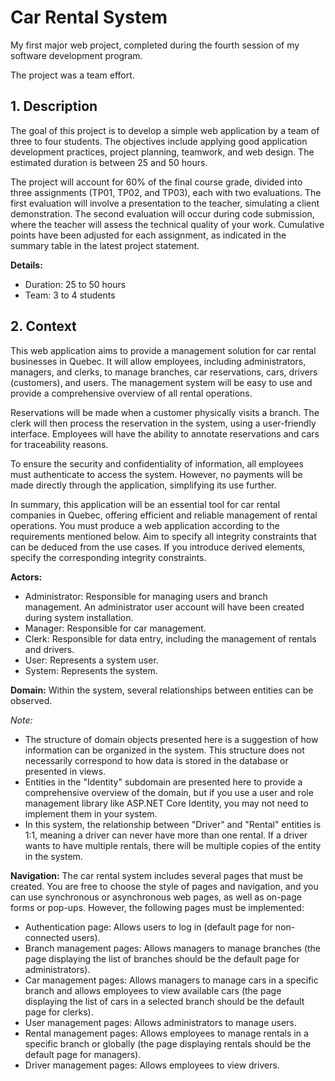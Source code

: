 # Car Rental System

My first major web project, completed during the fourth session of my software development program.

The project was a team effort.

## 1. Description

The goal of this project is to develop a simple web application by a team of three to four students. The objectives include applying good application development practices, project planning, teamwork, and web design. The estimated duration is between 25 and 50 hours.

The project will account for 60% of the final course grade, divided into three assignments (TP01, TP02, and TP03), each with two evaluations. The first evaluation will involve a presentation to the teacher, simulating a client demonstration. The second evaluation will occur during code submission, where the teacher will assess the technical quality of your work. Cumulative points have been adjusted for each assignment, as indicated in the summary table in the latest project statement.

**Details:**
- Duration: 25 to 50 hours
- Team: 3 to 4 students

## 2. Context

This web application aims to provide a management solution for car rental businesses in Quebec. It will allow employees, including administrators, managers, and clerks, to manage branches, car reservations, cars, drivers (customers), and users. The management system will be easy to use and provide a comprehensive overview of all rental operations.

Reservations will be made when a customer physically visits a branch. The clerk will then process the reservation in the system, using a user-friendly interface. Employees will have the ability to annotate reservations and cars for traceability reasons.

To ensure the security and confidentiality of information, all employees must authenticate to access the system. However, no payments will be made directly through the application, simplifying its use further.

In summary, this application will be an essential tool for car rental companies in Quebec, offering efficient and reliable management of rental operations. You must produce a web application according to the requirements mentioned below. Aim to specify all integrity constraints that can be deduced from the use cases. If you introduce derived elements, specify the corresponding integrity constraints.

**Actors:**
- Administrator: Responsible for managing users and branch management. An administrator user account will have been created during system installation.
- Manager: Responsible for car management.
- Clerk: Responsible for data entry, including the management of rentals and drivers.
- User: Represents a system user.
- System: Represents the system.

**Domain:**
Within the system, several relationships between entities can be observed.

*Note:*
- The structure of domain objects presented here is a suggestion of how information can be organized in the system. This structure does not necessarily correspond to how data is stored in the database or presented in views.
- Entities in the "Identity" subdomain are presented here to provide a comprehensive overview of the domain, but if you use a user and role management library like ASP.NET Core Identity, you may not need to implement them in your system.
- In this system, the relationship between "Driver" and "Rental" entities is 1:1, meaning a driver can never have more than one rental. If a driver wants to have multiple rentals, there will be multiple copies of the entity in the system.

**Navigation:**
The car rental system includes several pages that must be created. You are free to choose the style of pages and navigation, and you can use synchronous or asynchronous web pages, as well as on-page forms or pop-ups. However, the following pages must be implemented:
- Authentication page: Allows users to log in (default page for non-connected users).
- Branch management pages: Allows managers to manage branches (the page displaying the list of branches should be the default page for administrators).
- Car management pages: Allows managers to manage cars in a specific branch and allows employees to view available cars (the page displaying the list of cars in a selected branch should be the default page for clerks).
- User management pages: Allows administrators to manage users.
- Rental management pages: Allows employees to manage rentals in a specific branch or globally (the page displaying rentals should be the default page for managers).
- Driver management pages: Allows employees to view drivers.
